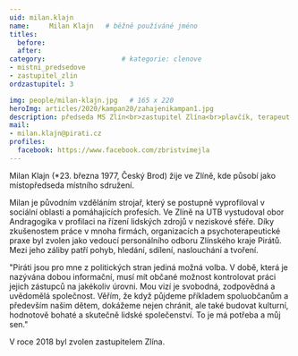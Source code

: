 ```yaml
---
uid: milan.klajn
name:     Milan Klajn  	# běžně používáné jméno
titles:
  before: 
  after:
category:                   # kategorie: clenove
- mistni_predsedove
- zastupitel_zlin
ordzastupitel: 3

img: people/milan-klajn.jpg   # 165 x 220
heroImg: articles/2020/kampan20/zahajenikampan1.jpg
description: předseda MS Zlín<br>zastupitel Zlína<br>plavčík, terapeut # kratký popis, max 160 znaků
mail:
- milan.klajn@pirati.cz
profiles:
  facebook: https://www.facebook.com/zbristvimejla
---
```


Milan Klajn (*23. března 1977, Český Brod) žije ve Zlíně, kde působí jako místopředseda místního sdružení.

Milan je původním vzděláním strojař, který se postupně vyprofiloval v sociální oblasti a pomáhajících profesích. Ve Zlíně na UTB vystudoval obor Andragogika v profilaci na řízení lidských zdrojů v neziskové sféře. Díky zkušenostem práce v mnoha firmách, organizacích a psychoterapeutické praxe byl zvolen jako vedoucí personálního odboru Zlínského kraje Pirátů. Mezi jeho záliby patří pohyb, hledání, sdílení, naslouchání a tvoření.

"Piráti jsou pro mne z politických stran jediná možná volba. V době, která je nazývána dobou informační, musí mít občané možnost kontrolovat práci jejich zástupců na jakékoliv úrovni. Mou vizí je svobodná, zodpovědná a uvědomělá společnost. Věřím, že když půjdeme příkladem spoluobčanům a především našim dětem, dokážeme nejen chránit, ale také budovat kulturní, hodnotově bohaté a skutečně lidské společenství. To je má potřeba a můj sen."

V roce 2018 byl zvolen zastupitelem Zlína.

